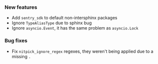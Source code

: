 ### New features

- Add `sentry_sdk` to default non-intersphinx packages
- Ignore `TypeAliasType` due to sphinx bug
- Ignore `asyncio.Event`, it has the same problem as `asyncio.Lock`

### Bug fixes

- Fix `nitpick_ignore_regex` regexes, they weren't being applied due to a missing `.`
